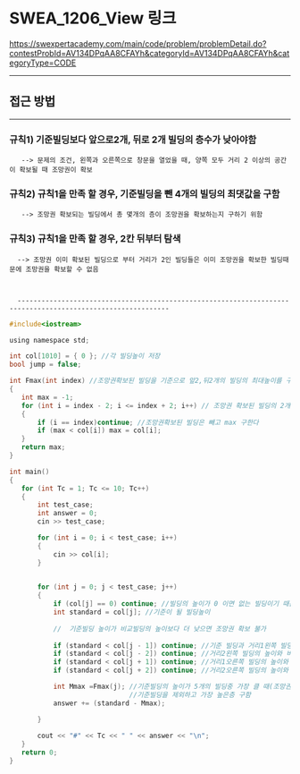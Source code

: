 # SWEA_1206_View 링크


https://swexpertacademy.com/main/code/problem/problemDetail.do?contestProbId=AV134DPqAA8CFAYh&categoryId=AV134DPqAA8CFAYh&categoryType=CODE


-----------------------------------------------------------------------------------------------------------------------------------

## 접근 방법

   --------------------------------------------------------------------------------------------------------------
   

### 규칙1) 기준빌딩보다 앞으로2개, 뒤로 2개 빌딩의 층수가 낮아야함

       --> 문제의 조건, 왼쪽과 오른쪽으로 창문을 열었을 때, 양쪽 모두 거리 2 이상의 공간이 확보될 때 조망권이 확보
       
       
### 규칙2) 규칙1을 만족 할 경우, 기준빌딩을 뺀 4개의 빌딩의 최댓값을 구함
       
       --> 조망권 확보되는 빌딩에서 총 몇개의 층이 조망권을 확보하는지 구하기 위함
       
       
### 규칙3) 규칙1을 만족 할 경우, 2칸 뒤부터 탐색 

      --> 조망권 이미 확보된 빌딩으로 부터 거리가 2인 빌딩들은 이미 조망권을 확보한 빌딩때문에 조망권을 확보할 수 없음
      
      
      
      ------------------------------------------------------------------------------------------------------------
      
 ```c     
 #include<iostream>

using namespace std;

int col[1010] = { 0 }; //각 빌딩높이 저장
bool jump = false;

int Fmax(int index) //조망권확보된 빌딩을 기준으로 앞2,뒤2개의 빌딩의 최대높이를 구하는 함수
{
	int max = -1;
	for (int i = index - 2; i <= index + 2; i++) // 조망권 확보된 빌딩의 2개앞 빌딩을 시작으로 2개뒤 빌딩까지 비교
	{
		if (i == index)continue; //조망권확보된 빌딩은 빼고 max 구한다
		if (max < col[i]) max = col[i];
	}
	return max;
}

int main()
{
	for (int Tc = 1; Tc <= 10; Tc++)
	{
		int test_case;
		int answer = 0;
		cin >> test_case;

		for (int i = 0; i < test_case; i++)
		{
			cin >> col[i];
		}

		
		for (int j = 0; j < test_case; j++)
		{
			if (col[j] == 0) continue; //빌딩의 높이가 0 이면 없는 빌딩이기 때문에 비교안해도됨
			int standard = col[j]; //기준이 될 빌딩높이
			
			//  기준빌딩 높이가 비교빌딩의 높이보다 더 낮으면 조망권 확보 불가
			
			if (standard < col[j - 1]) continue; //기준 빌딩과 거리1왼쪽 빌딩의 높이와 비교
			if (standard < col[j - 2]) continue; //거리2왼쪽 빌딩의 높이와 비교
			if (standard < col[j + 1]) continue; //거리1오른쪽 빌딩의 높이와 비교
			if (standard < col[j + 2]) continue; //거리2오른쪽 빌딩의 높이와 비교 

			int Mmax =Fmax(j); //기준빌딩의 높이가 5개의 빌딩중 가장 클 때(조망권 확보), 
			                   //기준빌딩을 제외하고 가장 높은층 구함 
			answer += (standard - Mmax);

		}
		
		cout << "#" << Tc << " " << answer << "\n";
	}
	return 0;
}     
```

